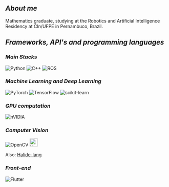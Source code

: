 ## *About me* 

Mathematics graduate, studying at the Robotics and Artificial Intelligence Residency at CIn/UFPE in Pernambuco, Brazil.

## *Frameworks, API's and programming languages*
### *Main Stacks*
![Python](https://img.shields.io/badge/python-3670A0?style=for-the-badge&logo=python&logoColor=ffdd54) ![C++](https://img.shields.io/badge/c++-%2300599C.svg?style=for-the-badge&logo=c%2B%2B&logoColor=white) ![ROS](https://img.shields.io/badge/ros-%230A0FF9.svg?style=for-the-badge&logo=ros&logoColor=white)

### *Machine Learning and Deep Learning*
![PyTorch](https://img.shields.io/badge/PyTorch-%23EE4C2C.svg?style=for-the-badge&logo=PyTorch&logoColor=white) ![TensorFlow](https://img.shields.io/badge/TensorFlow-%23FF6F00.svg?style=for-the-badge&logo=TensorFlow&logoColor=white) ![scikit-learn](https://img.shields.io/badge/scikit--learn-%23F7931E.svg?style=for-the-badge&logo=scikit-learn&logoColor=white) 
### *GPU computation*
![nVIDIA](https://img.shields.io/badge/cuda-000000.svg?style=for-the-badge&logo=nVIDIA&logoColor=green)
### *Computer Vision*
![OpenCV](https://img.shields.io/badge/opencv-%23white.svg?style=for-the-badge&logo=opencv&logoColor=white) <img src="https://img.shields.io/badge/Halide-blue?logo=c%2B%2B&logoColor=white" alt="Halide" height="25">

Also: [Halide-lang](https://halide-lang.org/)
### *Front-end*
![Flutter](https://img.shields.io/badge/Flutter-%2302569B.svg?style=for-the-badge&logo=Flutter&logoColor=white)
<!--
**dvccs99/dvccs99** is a ✨ _special_ ✨ repository because its `README.md` (this file) appears on your GitHub profile.

Here are some ideas to get you started:

- 🔭 I’m currently working on ...
- 🌱 I’m currently learning ...
- 👯 I’m looking to !
collaborate on ...
- 🤔 I’m looking for help with ...
- 💬 Ask me about ...
- 📫 How to reach me: ...
- 😄 Pronouns: ...
- ⚡ Fun fact: ...
-->

